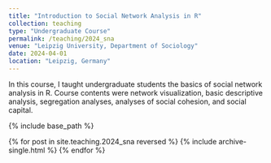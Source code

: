 ```yaml
---
title: "Introduction to Social Network Analysis in R"
collection: teaching
type: "Undergraduate Course"
permalink: /teaching/2024_sna
venue: "Leipzig University, Department of Sociology"
date: 2024-04-01
location: "Leipzig, Germany"
---
```


In this course, I taught undergraduate students the basics of social network analysis in R. Course contents were network visualization, basic descriptive analysis, segregation analyses, analyses of social cohesion, and social capital.

{% include base_path %}

{% for post in site.teaching.2024_sna reversed %}
  {% include archive-single.html %}
{% endfor %}

